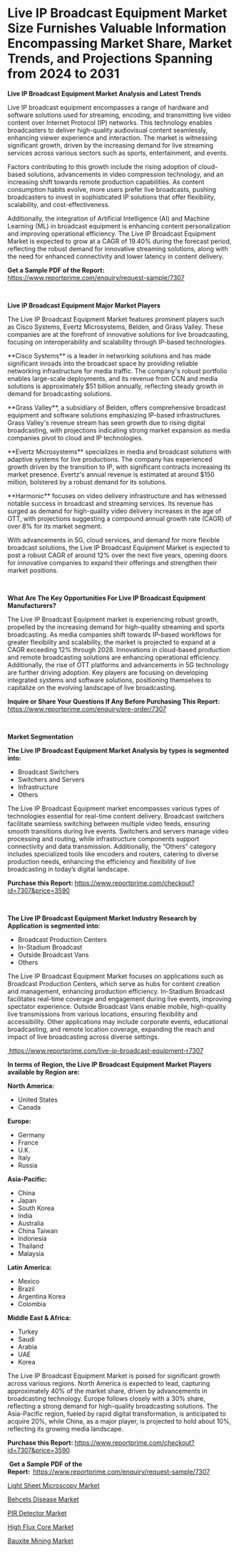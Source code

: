 <p><h1>Live IP Broadcast Equipment Market Size Furnishes Valuable Information Encompassing Market Share, Market Trends, and Projections Spanning from 2024 to 2031</h1></p><p><strong>Live IP Broadcast Equipment Market Analysis and Latest Trends</strong></p>
<p><p>Live IP broadcast equipment encompasses a range of hardware and software solutions used for streaming, encoding, and transmitting live video content over Internet Protocol (IP) networks. This technology enables broadcasters to deliver high-quality audiovisual content seamlessly, enhancing viewer experience and interaction. The market is witnessing significant growth, driven by the increasing demand for live streaming services across various sectors such as sports, entertainment, and events. </p><p>Factors contributing to this growth include the rising adoption of cloud-based solutions, advancements in video compression technology, and an increasing shift towards remote production capabilities. As content consumption habits evolve, more users prefer live broadcasts, pushing broadcasters to invest in sophisticated IP solutions that offer flexibility, scalability, and cost-effectiveness. </p><p>Additionally, the integration of Artificial Intelligence (AI) and Machine Learning (ML) in broadcast equipment is enhancing content personalization and improving operational efficiency. The Live IP Broadcast Equipment Market is expected to grow at a CAGR of 19.40% during the forecast period, reflecting the robust demand for innovative streaming solutions, along with the need for enhanced connectivity and lower latency in content delivery.</p></p>
<p><strong>Get a Sample PDF of the Report:&nbsp;</strong> <a href="https://www.reportprime.com/enquiry/request-sample/7307?utm_campaign=96&utm_medium=2&utm_source=Github&utm_content=ia&utm_term=15112024&utm_id=live-ip-broadcast-equipment">https://www.reportprime.com/enquiry/request-sample/7307</a></p>
<p>&nbsp;</p>
<p><strong>Live IP Broadcast Equipment Major Market Players</strong></p>
<p><p>The Live IP Broadcast Equipment Market features prominent players such as Cisco Systems, Evertz Microsystems, Belden, and Grass Valley. These companies are at the forefront of innovative solutions for live broadcasting, focusing on interoperability and scalability through IP-based technologies.</p><p>**Cisco Systems** is a leader in networking solutions and has made significant inroads into the broadcast space by providing reliable networking infrastructure for media traffic. The company's robust portfolio enables large-scale deployments, and its revenue from CCN and media solutions is approximately $51 billion annually, reflecting steady growth in demand for broadcasting solutions.</p><p>**Grass Valley**, a subsidiary of Belden, offers comprehensive broadcast equipment and software solutions emphasizing IP-based infrastructures. Grass Valley's revenue stream has seen growth due to rising digital broadcasting, with projections indicating strong market expansion as media companies pivot to cloud and IP technologies.</p><p>**Evertz Microsystems** specializes in media and broadcast solutions with adaptive systems for live productions. The company has experienced growth driven by the transition to IP, with significant contracts increasing its market presence. Evertz's annual revenue is estimated at around $150 million, bolstered by a robust demand for its solutions.</p><p>**Harmonic** focuses on video delivery infrastructure and has witnessed notable success in broadcast and streaming services. Its revenue has surged as demand for high-quality video delivery increases in the age of OTT, with projections suggesting a compound annual growth rate (CAGR) of over 8% for its market segment.</p><p>With advancements in 5G, cloud services, and demand for more flexible broadcast solutions, the Live IP Broadcast Equipment Market is expected to post a robust CAGR of around 12% over the next five years, opening doors for innovative companies to expand their offerings and strengthen their market positions.</p></p>
<p>&nbsp;</p>
<p><strong>What Are The Key Opportunities For Live IP Broadcast Equipment Manufacturers?</strong></p>
<p><p>The Live IP Broadcast Equipment market is experiencing robust growth, propelled by the increasing demand for high-quality streaming and sports broadcasting. As media companies shift towards IP-based workflows for greater flexibility and scalability, the market is projected to expand at a CAGR exceeding 12% through 2028. Innovations in cloud-based production and remote broadcasting solutions are enhancing operational efficiency. Additionally, the rise of OTT platforms and advancements in 5G technology are further driving adoption. Key players are focusing on developing integrated systems and software solutions, positioning themselves to capitalize on the evolving landscape of live broadcasting.</p></p>
<p><strong>Inquire or Share Your Questions If Any Before Purchasing This Report:</strong> <a href="https://www.reportprime.com/enquiry/pre-order/7307?utm_campaign=96&utm_medium=2&utm_source=Github&utm_content=ia&utm_term=15112024&utm_id=live-ip-broadcast-equipment">https://www.reportprime.com/enquiry/pre-order/7307</a></p>
<p>&nbsp;</p>
<p><strong>Market Segmentation</strong></p>
<p><strong>The Live IP Broadcast Equipment Market Analysis by types is segmented into:</strong></p>
<p><ul><li>Broadcast Switchers</li><li>Switchers and Servers</li><li>Infrastructure</li><li>Others</li></ul></p>
<p><p>The Live IP Broadcast Equipment market encompasses various types of technologies essential for real-time content delivery. Broadcast switchers facilitate seamless switching between multiple video feeds, ensuring smooth transitions during live events. Switchers and servers manage video processing and routing, while infrastructure components support connectivity and data transmission. Additionally, the “Others” category includes specialized tools like encoders and routers, catering to diverse production needs, enhancing the efficiency and flexibility of live broadcasting in today’s digital landscape.</p></p>
<p><strong>Purchase this Report:&nbsp;</strong><a href="https://www.reportprime.com/checkout?id=7307&price=3590&utm_campaign=96&utm_medium=2&utm_source=Github&utm_content=ia&utm_term=15112024&utm_id=live-ip-broadcast-equipment">https://www.reportprime.com/checkout?id=7307&price=3590</a></p>
<p>&nbsp;</p>
<p><strong>The Live IP Broadcast Equipment Market Industry Research by Application is segmented into:</strong></p>
<p><ul><li>Broadcast Production Centers</li><li>In-Stadium Broadcast</li><li>Outside Broadcast Vans</li><li>Others</li></ul></p>
<p><p>The Live IP Broadcast Equipment Market focuses on applications such as Broadcast Production Centers, which serve as hubs for content creation and management, enhancing production efficiency. In-Stadium Broadcast facilitates real-time coverage and engagement during live events, improving spectator experience. Outside Broadcast Vans enable mobile, high-quality live transmissions from various locations, ensuring flexibility and accessibility. Other applications may include corporate events, educational broadcasting, and remote location coverage, expanding the reach and impact of live broadcasting across diverse settings.</p></p>
<p><a href="https://www.reportprime.com/live-ip-broadcast-equipment-r7307?utm_campaign=96&utm_medium=2&utm_source=Github&utm_content=ia&utm_term=15112024&utm_id=live-ip-broadcast-equipment">&nbsp;https://www.reportprime.com/live-ip-broadcast-equipment-r7307</a></p>
<p><strong>In terms of Region, the Live IP Broadcast Equipment Market Players available by Region are:</strong></p>
<p>
    <p> <strong> North America: </strong>
        <ul>
            <li>United States</li>
            <li>Canada</li>
        </ul>
        </p> 
    <p> <strong> Europe: </strong>
        <ul>
            <li>Germany</li>
            <li>France</li>
            <li>U.K.</li>
            <li>Italy</li>
            <li>Russia</li>
        </ul>
        </p> 
    <p> <strong> Asia-Pacific: </strong>
        <ul>
            <li>China</li>
            <li>Japan</li>
            <li>South Korea</li>
            <li>India</li>
            <li>Australia</li>
            <li>China Taiwan</li>
            <li>Indonesia</li>
            <li>Thailand</li>
            <li>Malaysia</li>
        </ul>
        </p> 
    <p> <strong> Latin America: </strong>
        <ul>
            <li>Mexico</li>
            <li>Brazil</li>
            <li>Argentina Korea</li>
            <li>Colombia</li>
        </ul>
        </p> 
    <p> <strong> Middle East & Africa: </strong>
        <ul>
            <li>Turkey</li>
            <li>Saudi</li>
            <li>Arabia</li>
            <li>UAE</li>
            <li>Korea</li>
        </ul>
    </p>
    </p>
<p><p>The Live IP Broadcast Equipment Market is poised for significant growth across various regions. North America is expected to lead, capturing approximately 40% of the market share, driven by advancements in broadcasting technology. Europe follows closely with a 30% share, reflecting a strong demand for high-quality broadcasting solutions. The Asia-Pacific region, fueled by rapid digital transformation, is anticipated to acquire 20%, while China, as a major player, is projected to hold about 10%, reflecting its growing media landscape.</p></p>
<p><strong>Purchase this Report: </strong><a href="https://www.reportprime.com/checkout?id=7307&price=3590&utm_campaign=96&utm_medium=2&utm_source=Github&utm_content=ia&utm_term=15112024&utm_id=live-ip-broadcast-equipment">https://www.reportprime.com/checkout?id=7307&price=3590</a></p>
<p>&nbsp;<strong>Get a Sample PDF of the Report:&nbsp;&nbsp;</strong><a href="https://www.reportprime.com/enquiry/request-sample/7307?utm_campaign=96&utm_medium=2&utm_source=Github&utm_content=ia&utm_term=15112024&utm_id=live-ip-broadcast-equipment">https://www.reportprime.com/enquiry/request-sample/7307</a></p>
<p><strong></strong></p>
<p><p><a href="https://github.com/SanjidaKhan901/Market-Research-Report-List-1/blob/main/light-sheet-microscopy-market.md?utm_campaign=96&utm_medium=2&utm_source=Github&utm_content=ia&utm_term=15112024&utm_id=live-ip-broadcast-equipment">Light Sheet Microscopy Market</a></p><p><a href="https://issuu.com/reportprime-2/docs/behcets-disease-market-size-2030.pp_999f74b29e2e20?utm_campaign=96&utm_medium=2&utm_source=Github&utm_content=ia&utm_term=15112024&utm_id=live-ip-broadcast-equipment">Behcets Disease Market</a></p><p><a href="https://www.linkedin.com/pulse/pir-detector-market-segmentation-geographical-regions-forcast-till-jsiyc?utm_campaign=96&utm_medium=2&utm_source=Github&utm_content=ia&utm_term=15112024&utm_id=live-ip-broadcast-equipment">PIR Detector Market</a></p><p><a href="https://www.linkedin.com/pulse/key-drivers-high-flux-core-market-trends-future-outlook-2024-2031-jqwcc?utm_campaign=96&utm_medium=2&utm_source=Github&utm_content=ia&utm_term=15112024&utm_id=live-ip-broadcast-equipment">High Flux Core Market</a></p><p><a href="https://issuu.com/reportprime-2/docs/bauxite-mining-market-size-2030.ppt_b4051b9b901cca?utm_campaign=96&utm_medium=2&utm_source=Github&utm_content=ia&utm_term=15112024&utm_id=live-ip-broadcast-equipment">Bauxite Mining Market</a></p></p>